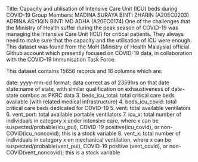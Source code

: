 Title: Capacity and utilisation of Intensive Care Unit (ICU) beds during COVID-19
Group Members:
MADINA SURAYA BINTI ZHARIN (A20EC0203)
ADRINA ASYIQIN BINTI MD ADHA (A20EC0174)
One of the challenges that the Ministry of Health suffer during the peak season of COVID-19 was managing the Intensive Care Unit (ICU) for critical patients. They always need to make sure that the capacity and the utilisation of ICU were enough. This dataset was found from the MoH (Ministry of Health Malaysia) official Github account which presently focused on COVID-19 data, in collaboration with the COVID-19 Immunisation Task Force.

This dataset contains 15656 records and 16 columns which are:

date: yyyy-mm-dd format; data correct as of 2359hrs on that date
state:name of state, with similar
qualification on exhaustiveness of date-state combos as PKRC data 3. beds_icu_total: total critical care beds available (with related medical infrastructure) 4. beds_icu_covid: total critical care beds dedicated for COVID-19 5. vent: total available ventilators 6. vent_port: total available portable ventilators 7. icu_x: total number of individuals in category x under intensive care, where x can be suspected/probable(icu_pui), COVID-19 positive(icu_covid), or non-COVID(icu_noncovid); this is a stock variable 8. vent_x: total number of individuals in category x on mechanical ventilation, where x can be suspected/probable(vent_pui), COVID-19 positive (vent_covid), or non-COVID(vent_noncovid); this is a stock variable
